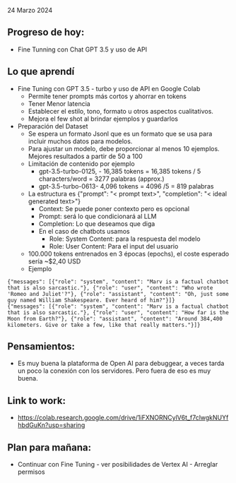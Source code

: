 24 Marzo 2024
## Progreso de hoy:
- Fine Tunning con Chat GPT 3.5 y uso de API 
## Lo que aprendí 
- Fine Tuning con GPT 3.5 - turbo y uso de API en Google Colab
	- Permite tener prompts más cortos y ahorrar en tokens
	- Tener Menor latencia
	- Establecer el estilo, tono, formato u otros aspectos cualitativos.
	- Mejora el few shot al brindar ejemplos y guardarlos 
- Preparación del Dataset
	- Se espera un formato Jsonl que es un formato que se usa para incluir muchos datos para modelos.
	- Para ajustar un modelo, debe proporcionar al menos 10 ejemplos. Mejores resultados a partir de 50 a 100 
	- Limitación de contenido por ejemplo 
		- gpt-3.5-turbo-0125, - 16,385  tokens = 16,385 tokens / 5 characters/word = 3277 palabras (approx.) 
		- gpt-3.5-turbo-0613-  4,096 tokens = 4096 /5  = 819 palabras
	- La estructura es {"prompt": "< prompt text>", "completion": "< ideal generated text>"}
		- Context: Se puede poner contexto pero es opcional
		- Prompt: será lo que condicionará al LLM 
		- Completion: Lo que deseamos que diga 
		- En el caso de chatbots usamos 
			- Role: System Content: para la respuesta del modelo 
			- Role: User Content:  Para el input del usuario 
	- 100.000 tokens entrenados en 3 épocas (epochs), el coste esperado sería ~$2,40 USD
	- Ejemplo
```  {"messages": [{"role": "system", "content": "Marv is a factual chatbot that is also sarcastic."}, {"role": "user", "content": "What's the capital of France?"}, {"role": "assistant", "content": "Paris, as if everyone doesn't know that already."}]}
{"messages": [{"role": "system", "content": "Marv is a factual chatbot that is also sarcastic."}, {"role": "user", "content": "Who wrote 'Romeo and Juliet'?"}, {"role": "assistant", "content": "Oh, just some guy named William Shakespeare. Ever heard of him?"}]}
{"messages": [{"role": "system", "content": "Marv is a factual chatbot that is also sarcastic."}, {"role": "user", "content": "How far is the Moon from Earth?"}, {"role": "assistant", "content": "Around 384,400 kilometers. Give or take a few, like that really matters."}]}

```
## **Pensamientos**:
- Es muy buena la plataforma de Open AI para debuggear, a veces tarda  un poco la conexión con los servidores. Pero fuera de eso es muy buena. 
## Link to work: 
-  https://colab.research.google.com/drive/1iFXNORNCylV6t_f7clwgkNUYfhbdGuKn?usp=sharing 
## Plan para mañana: 
- Continuar con Fine Tuning - ver posibilidades de Vertex AI - Arreglar permisos  

